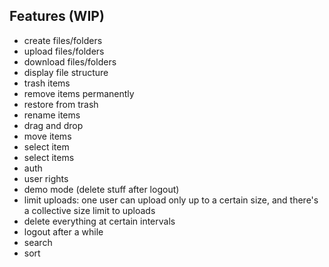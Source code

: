 ## Features (WIP)

- create files/folders
- upload files/folders
- download files/folders
- display file structure
- trash items
- remove items permanently
- restore from trash
- rename items
- drag and drop
- move items
- select item
- select items
- auth
- user rights
- demo mode (delete stuff after logout)
- limit uploads: one user can upload only up to a certain size, and there's a collective size limit to uploads
- delete everything at certain intervals
- logout after a while
- search
- sort
